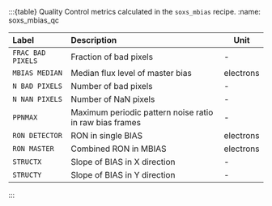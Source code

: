 :::{table} Quality Control metrics calculated in the `soxs_mbias` recipe.
:name: soxs_mbias_qc

| Label | Description | Unit |
| :------------ | :----------- | ------------- |
| `FRAC BAD PIXELS` |                Fraction of bad pixels |   -       | 
| `MBIAS MEDIAN` | Median flux level of master bias |electrons | 
| `N BAD PIXELS` | Number of bad pixels |  -        | 
| `N NAN PIXELS` | Number of NaN pixels |   -       | 
| `PPNMAX` | Maximum periodic pattern noise ratio in raw bias frames | - |
| `RON DETECTOR` | RON in single BIAS |electrons | 
| `RON MASTER` | Combined RON in MBIAS |electrons | 
| `STRUCTX` | Slope of BIAS in X direction | - |
| `STRUCTY` | Slope of BIAS in Y direction | - |



:::



